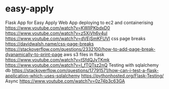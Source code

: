 # easy-apply
Flask App for Easy Apply Web App
deploying to ec2 and containerising
https://www.youtube.com/watch?v=KWIIPKbdxD0
https://www.youtube.com/watch?v=z5XiVh6v4uI
https://www.youtube.com/watch?v=dVEjSmKFUVI
css page breaks
https://davidwalsh.name/css-page-breaks
https://stackoverflow.com/questions/2332100/how-to-add-page-break-dyanamically-to-print-page
aws s3 files in flask
https://www.youtube.com/watch?v=tSfdQJvTKmk
https://www.youtube.com/watch?v=I_fTQTsz2nQ
Testing with sqlalchemy db
https://stackoverflow.com/questions/17791571/how-can-i-test-a-flask-application-which-uses-sqlalchemy 
https://pythonhosted.org/Flask-Testing/
Async
https://www.youtube.com/watch?v=0z74b3c63GA
